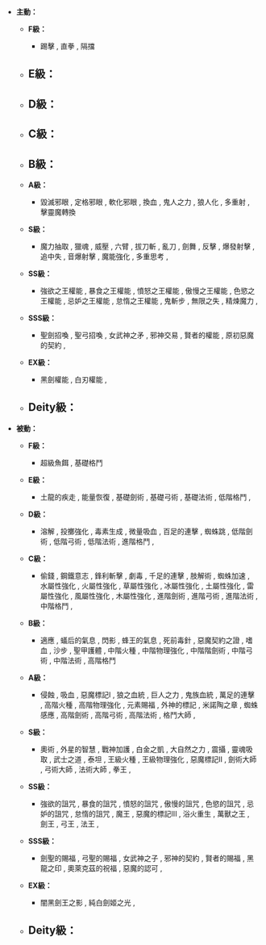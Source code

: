 - **主動：**
  - **F級：**
    - 踢擊 , 直拳 , 隔擋

  - **E級：**
    - 

  - **D級：**
    - 

  - **C級：**
    - 

  - **B級：**
    - 

  - **A級：**
    - 毀滅邪眼 , 定格邪眼 , 軟化邪眼 , 換血 , 鬼人之力 , 狼人化 , 多重射 , 擊靈魔轉換

  - **S級：**
    - 魔力抽取 , 獵魂 , 威壓 , 六臂 , 拔刀斬 , 亂刀 , 劍舞 , 反擊 , 爆發射擊 , 追中失 , 音爆射擊 , 魔能強化 , 多重思考 , 

  - **SS級：**
    - 強欲之王權能 , 暴食之王權能 , 憤怒之王權能 , 傲慢之王權能 , 色慾之王權能 , 忌妒之王權能 , 怠惰之王權能 , 鬼斬步 , 無限之失 , 精煉魔力 , 

  - **SSS級：**
    - 聖劍招喚 , 聖弓招喚 , 女武神之矛 , 邪神交易 , 賢者的權能 , 原初惡魔的契約 , 

  - **EX級：**
    - 黑劍權能 , 白刃權能 , 

  - **Deity級：**
    - 


- **被動：**
  - **F級：**
    - 超級魚餌 , 基礎格鬥
  
  - **E級：**
    - 土龍的疾走 , 能量恢復 , 基礎劍術 , 基礎弓術 , 基礎法術 , 低階格鬥 , 
  
  - **D級：**
    - 溶解 , 投擲強化 , 毒素生成 , 微量吸血 , 百足的連擊 , 蜘蛛跳 , 低階劍術 , 低階弓術 , 低階法術 , 進階格鬥 , 
  
  - **C級：**
    - 偷錢 , 鋼鐵意志 , 鋒利斬擊 , 劇毒 , 千足的連擊 , 肢解術 , 蜘蛛加速 , 水屬性強化 , 火屬性強化 , 草屬性強化 , 冰屬性強化 , 土屬性強化 , 雷屬性強化 , 風屬性強化 , 木屬性強化 , 進階劍術 , 進階弓術 , 進階法術 , 中階格鬥 , 
  
  - **B級：**
    - 適應 , 蟻后的氣息 , 閃影 , 蜂王的氣息 , 死前毒針 , 惡魔契約之證 , 嗜血 , 沙步 , 聖甲護體 , 中階火種 , 中階物理強化 , 中階階劍術 , 中階弓術 , 中階法術 , 高階格鬥
  
  - **A級：**
    - 侵蝕 , 吸血 , 惡魔標記I , 狼之血統 , 巨人之力 , 鬼族血統 , 萬足的連擊 , 高階火種 , 高階物理強化 , 元素賜福 , 外神的標記 , 米諾陶之章 , 蜘蛛感應 , 高階劍術 , 高階弓術 , 高階法術 , 格鬥大師 , 
  
  - **S級：**
    - 奧術 , 外星的智慧 , 戰神加護 , 白金之凱 , 大自然之力 , 震攝 , 靈魂吸取 , 武士之道 , 泰坦 , 王級火種 , 王級物理強化 , 惡魔標記II , 劍術大師 , 弓術大師 , 法術大師 , 拳王 , 
  
  - **SS級：**
    - 強欲的詛咒 , 暴食的詛咒 , 憤怒的詛咒 , 傲慢的詛咒 , 色慾的詛咒 , 忌妒的詛咒 , 怠惰的詛咒 , 魔王 , 惡魔的標記III , 浴火重生 , 萬獸之王 , 劍王 , 弓王 , 法王 , 
  
  - **SSS級：**
    - 劍聖的賜福 , 弓聖的賜福 , 女武神之子 , 邪神的契約 , 賢者的賜福 , 黑龍之印 , 奧萊克茲的祝福 , 惡魔的認可 , 
  
  - **EX級：**
    - 闇黑劍王之影 , 純白劍姬之光 , 
  
  - **Deity級：**
    - 